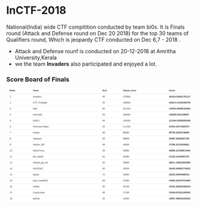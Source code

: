 # InCTF-2018
National(India) wide CTF compitition conducted by team bi0s.
It is Finals round (Attack and Defense round on Dec 20 2018) for the top 30 teams of Qualifiers round, Which is jeopardy CTF conducted on Dec 6,7 - 2018 .
* Attack and Defense rounf is conducted on 20-12-2018 at Amritha University,Kerala
* we the team **Invaders** also participated and enjoyed a lot.
### Score Board of Finals
![scoreboard](https://raw.githubusercontent.com/Ajay-Aj-00/Test/master/Images/score.jpg)
